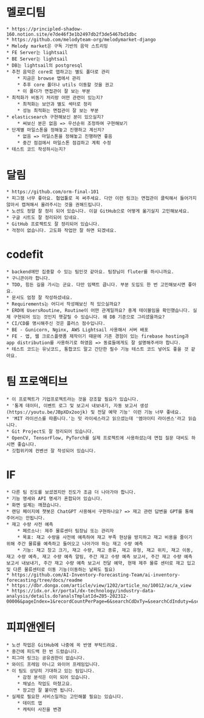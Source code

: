 # 멜로디팀
    * https://principled-shadow-160.notion.site/e7de46f3e1b2497db2f3de5467bd1dbc
    * https://github.com/melodyteam-org/melodymarket-django
    * Melody market은 구독 기반의 음악 스트리밍
    * FE Server는 lightsail
    * BE Server는 lightsail
    * DB는 lightsail의 postgresql
    * 추천 음악은 core로 앱하고는 별도 폴더로 관리
        * 지금은 browse 앱에서 관리
        * 추후 core 폴더나 utils 이동할 것을 권고
        * 이 폴더가 면접관이 잘 보는 부분
    * 최적화가 비동기 처리랑 어떤 관련이 있는지?
        * 최적화는 보안과 별도 섹터로 정리
        * 성능 최적화는 면접관이 잘 보는 부분
    * elasticsearch 구현해보신 분이 있으실지?
        * 써보신 분은 없음 => 우선순위 조정하여 구현해보기
    * 단계별 마일스톤을 정해놓고 진행하고 계신지?
        * 없음 => 마일스톤을 정해놓고 진행하면 좋음
        * 중간 점검에서 마일스톤 점검하고 계획 수정
    * 테스트 코드 작성하시는지?
# 달림
    * https://github.com/orm-final-101
    * 피그잼 너무 좋아요. 협업툴로 꼭 써주세요. 다만 이런 링크는 면접관이 클릭해서 들어가지 않아서 캡쳐해서 올려주시는 것을 권해드립니다.
    * 노션도 정말 잘 정리 되어 있습니다. 이걸 GitHub으로 어떻게 옮기실지 고민해보세요.
    * 구글 시트도 잘 정리되어 있네요.
    * GitHub 프로젝트도 잘 정리되어 있습니다.
    * 걱정이 없습니다. 고도화 작업만 잘 하면 되겠네요.
# codefit
    * backend에만 집중할 수 있는 팀인것 같아요. 팀장님이 fluter를 하시니까요.
    * 구니콘이라 합니다.
    * TDD, 힘든 길을 가시는 군요. 다만 임팩트 큽니다. 부분 도입도 한 번 고민해보시면 좋아요.
    * 문서도 엄청 잘 작성하셨네요.
    * Requirements는 어디서 작성해보신 적 있으실까요?
    * ERD에 UsersRoutine, Routine이 어떤 관계일까요? 중계 테이블임을 확인했습니다. 실제 구현되어 있는 것인지 햇갈릴 수 있습니다. 왜 DB 기준으로 그리셨을까요?
    * CI/CD를 명시해주신 것은 플러스 점수입니다.
    * BE - Gunicorn, Nginx, AWS Lightsail 사용해서 서버 배포 
    * FE - 앱, 웹 크로스플랫폼 제작이기 때문에 기존 경험이 있는 firebase hosting과 app distribution를 사용하기로 하였음 => 동료들에게도 잘 설명해주셔야 합니다.
    * 테스트 코드는 유닛코드, 통합코드 말고 간단한 필수 기능 테스트 코드 넣어도 좋을 것 같아요.
# 팀 프로액티브
    * 이 프로젝트가 기업프로젝트라는 것을 강조할 필요가 있습니다.
    * '통계 데이터, 이벤트 로그 및 보고서 내보내기, 자동 보고서 생성(https://youtu.be/JBpXDx2oojk) 및 전달 예약 기능' 이런 기능 너무 좋네요.
    * 'MIT 라이선스를 따릅니다.'는 밋 라이세스라고 읽으셨는데 '엠아이티 라이센스'라고 읽습니다.
    * Git Project도 잘 정리되어 있습니다.
    * OpenCV, TensorFlow, PyTorch를 실제 프로젝트에 사용하셨는데 면접 질문 대비도 하시면 좋습니다.
    * 깃헙위키에 컨벤션 잘 작성되어 있습니다.
# IF
    * 다른 팀 진도를 보셨겠지만 진도가 조금 더 나아가야 합니다.
    * 기능 명세와 API 명세가 혼합되어 있습니다.
    * 화면 설계는 깨졌습니다.
    * 랜딩 페이지에 챗봇은 ChatGPT 사용해서 구현하나요? => 재고 관련 답변을 GPT를 통해 주어서는 안됩니다.
    * 재고 수량 사전 예측
        * 페르소나: 제주 물류센터 팀장님 또는 관리자
        * 목표: 재고 수량을 사전에 예측하여 재고 부족 현상을 방지하고 재고 비용을 줄이기 위해 주간 물류를 예측하고 들어오고 나아가야 하는 재고 수량 예측
        * 기능: 재고 창고 크기, 재고 수량, 재고 종류, 재고 유형, 재고 위치, 재고 이동, 재고 수량 예측, 재고 수량 예측 알림, 주간 재고 수량 예측 보고서, 주간 재고 수량 예측 보고서 내보내기, 주간 재고 수량 예측 보고서 전달 예약, 현재 제주 물류 센터로 재고 입고 및 다른 물류센터로 이동 기능(이동하는 날짜도 필요)
    * https://github.com/AI-Inventory-Forecasting-Team/ai-inventory-forecasting/tree/docs/readme
    * https://dbr.donga.com/article/view/1202/article_no/10012/ac/a_view
    * https://idx.or.kr/portal/dx-technology/industry-data-analysis/details.do?analsTmplatId=Z05-202312-00006&pageIndex=1&recordCountPerPage=6&searchCdDxTy=&searchCdInduty=&searchCnd=0&loginAuthKey=&searchWrd=
# 피피앤엔터
    * 노션 작업은 GitHub에 나중에 꼭 반영 부탁드려요.
    * 중간에 피드백 한 번 드렸습니다.
    * 피그마 링크는 공유권한이 없습니다.
    * 와이드 프레임 아니고 와이어 프레임입니다.
    * 이 팀도 상당히 기대하고 있는 팀입니다.
        * 감정 분석은 이미 되어 있습니다.
        * 채널스 작업도 마쳤고요.
        * 장고만 잘 붙이면 됩니다.
    * 실제로 필요한 서비스일까는 고민해볼 필요는 있습니다.
        * 데이트 앱
        * 캐릭터 사진을 변경